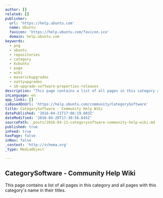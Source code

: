 ```yaml
---
author: []
related: []
publisher:
  url: 'https://help.ubuntu.com'
  name: Ubuntu
  favicon: 'https://help.ubuntu.com/favicon.ico'
  domain: help.ubuntu.com
keywords:
  - png
  - ubuntu
  - repositories
  - category
  - kubuntu
  - page
  - wiki
  - maverickupgrades
  - nattyupgrades
  - 10-upgrade-software-properties-releases
description: "This page contains a list of all pages in this category and all pages with this category's name in their titles."
inLanguage: en
app_links: []
isBasedOnUrl: 'https://help.ubuntu.com/community/CategorySoftware'
title: CategorySoftware - Community Help Wiki
datePublished: '2016-04-21T17:06:19.803Z'
dateModified: '2016-04-20T17:30:56.645Z'
sourcePath: _posts/2016-04-21-categorysoftware-community-help-wiki.md
published: true
inFeed: true
hasPage: false
inNav: false
_context: 'http://schema.org'
_type: MediaObject

---
```

<article style=""><h1>CategorySoftware - Community Help Wiki</h1><p>This page contains a list of all pages in this category and all pages with this category's name in their titles.</p></article>